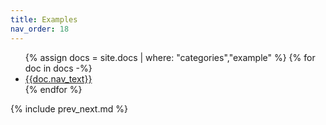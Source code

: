 ```yaml
---
title: Examples
nav_order: 18
---
```


<ul>
  {% assign docs = site.docs | where: "categories","example" %} {% for doc in docs -%}
  <li><a href='{{doc.url}}'>{{doc.nav_text}}</a></li>
  {% endfor %}
</ul>

{% include prev_next.md %}
